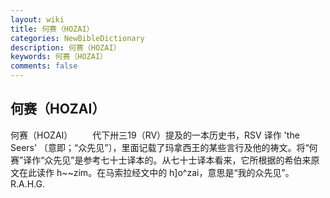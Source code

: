 ```yaml
---
layout: wiki
title: 何赛（HOZAI）
categories: NewBibleDictionary
description: 何赛（HOZAI）
keywords: 何赛（HOZAI）
comments: false
---
```


## 何赛（HOZAI）



何赛（HOZAI）
　　代下卅三19（RV）提及的一本历史书，RSV 译作 'the Seers' 〔意即；“众先见”〕，里面记载了玛拿西王的某些言行及他的祷文。将“何赛”译作“众先见”是参考七十士译本的。从七十士译本看来，它所根据的希伯来原文在此读作 h~~zim。在马索拉经文中的 h]o^zai，意思是“我的众先见”。
R.A.H.G.




